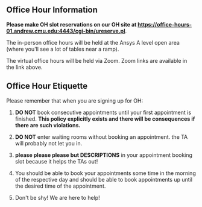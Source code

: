 ## Office Hour Information

**Please make OH slot reservations on our OH site at https://office-hours-01.andrew.cmu.edu:4443/cgi-bin/ureserve.pl**.

The in-person office hours will be held at the Ansys A level open area (where you'll see a lot of tables near a ramp).

The virtual office hours will be held via Zoom. Zoom links are available in the link above.



## Office Hour Etiquette

Please remember that when you are signing up for OH:

1. **DO NOT** book consecutive appointments until your first appointment is finished. **This policy explicitly exists and there will be consequences if there are such violations.**

2. **DO NOT** enter waiting rooms without booking an appointment. the TA will probably not let you in.

3. **please please please but DESCRIPTIONS** in your appointment booking slot because it helps the TAs out!

4. You should be able to book your appointments some time in the morning of the respective day and should be able to book appointments up until the desired time of the appointment.

5. Don't be shy! We are here to help!
